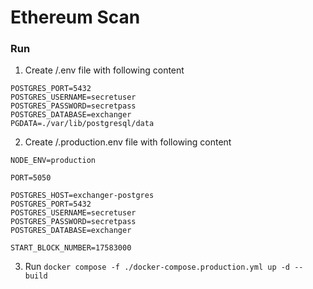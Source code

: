 # Ethereum Scan

### Run
1. Create /.env file with following content
```
POSTGRES_PORT=5432
POSTGRES_USERNAME=secretuser
POSTGRES_PASSWORD=secretpass
POSTGRES_DATABASE=exchanger
PGDATA=./var/lib/postgresql/data
```
2. Create /.production.env file with following content
```
NODE_ENV=production

PORT=5050

POSTGRES_HOST=exchanger-postgres
POSTGRES_PORT=5432
POSTGRES_USERNAME=secretuser
POSTGRES_PASSWORD=secretpass
POSTGRES_DATABASE=exchanger

START_BLOCK_NUMBER=17583000
```
3. Run ``docker compose -f ./docker-compose.production.yml up -d --build``